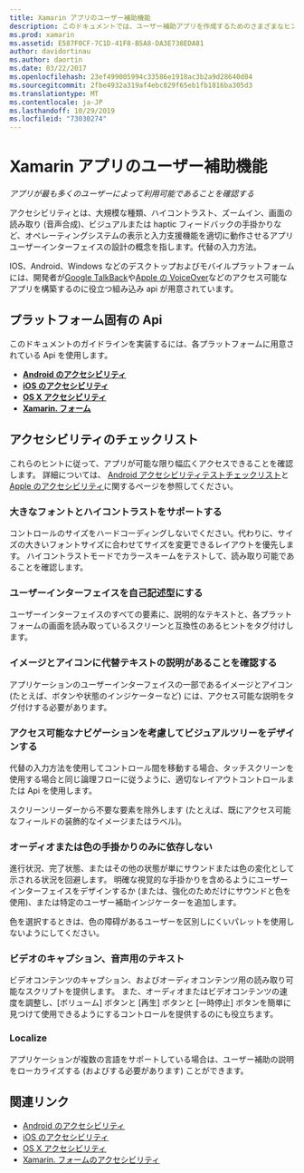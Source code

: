 ```yaml
---
title: Xamarin アプリのユーザー補助機能
description: このドキュメントでは、ユーザー補助アプリを作成するためのさまざまなヒントを提供します。 たとえば、大きなフォント、ハイコントラスト、自己記述型のインターフェイスなどに関する推奨事項が含まれています。
ms.prod: xamarin
ms.assetid: E587F0CF-7C1D-41F8-B5A8-DA3E738EDA81
author: davidortinau
ms.author: daortin
ms.date: 03/22/2017
ms.openlocfilehash: 23ef499005994c33586e1918ac3b2a9d28640d04
ms.sourcegitcommit: 2fbe4932a319af4ebc829f65eb1fb1816ba305d3
ms.translationtype: MT
ms.contentlocale: ja-JP
ms.lasthandoff: 10/29/2019
ms.locfileid: "73030274"
---
```

# <a name="accessibility-in-xamarin-apps"></a>Xamarin アプリのユーザー補助機能

_アプリが最も多くのユーザーによって利用可能であることを確認する_

アクセシビリティとは、大規模な種類、ハイコントラスト、ズームイン、画面の読み取り (音声合成)、ビジュアルまたは haptic フィードバックの手掛かりなど、オペレーティングシステムの表示と入力支援機能を適切に動作させるアプリユーザーインターフェイスの設計の概念を指します。代替の入力方法。

IOS、Android、Windows などのデスクトップおよびモバイルプラットフォームには、開発者が[Google TalkBack](https://play.google.com/store/apps/details?id=com.google.android.marvin.talkback)や[Apple の VoiceOver](https://www.apple.com/accessibility/ios/voiceover/)などのアクセス可能なアプリを構築するのに役立つ組み込み api が用意されています。

## <a name="platform-specific-apis"></a>プラットフォーム固有の Api

このドキュメントのガイドラインを実装するには、各プラットフォームに用意されている Api を使用します。

- [**Android のアクセシビリティ**](~/android/app-fundamentals/accessibility.md)
- [**iOS のアクセシビリティ**](~/ios/app-fundamentals/accessibility.md)
- [**OS X アクセシビリティ**](~/mac/app-fundamentals/accessibility.md)
- [**Xamarin. フォーム**](~/xamarin-forms/app-fundamentals/accessibility/index.md)

<a name="checklist" />

## <a name="accessibility-checklist"></a>アクセシビリティのチェックリスト

これらのヒントに従って、アプリが可能な限り幅広くアクセスできることを確認します。 詳細については、 [Android アクセシビリティテストチェックリスト](https://developer.android.com/training/accessibility/testing.html)と[Apple のアクセシビリティ](https://www.apple.com/accessibility/)に関するページを参照してください。

### <a name="support-large-fonts-and-high-contrast"></a>大きなフォントとハイコントラストをサポートする

コントロールのサイズをハードコーディングしないでください。代わりに、サイズの大きいフォントサイズに合わせてサイズを変更できるレイアウトを優先します。
ハイコントラストモードでカラースキームをテストして、読み取り可能であることを確認します。

### <a name="make-the-user-interface-self-describing"></a>ユーザーインターフェイスを自己記述型にする

ユーザーインターフェイスのすべての要素に、説明的なテキストと、各プラットフォームの画面を読み取っているスクリーンと互換性のあるヒントをタグ付けします。

### <a name="ensure-that-images-and-icons-have-an-alternate-text-description"></a>イメージとアイコンに代替テキストの説明があることを確認する

アプリケーションのユーザーインターフェイスの一部であるイメージとアイコン (たとえば、ボタンや状態のインジケーターなど) には、アクセス可能な説明をタグ付けする必要があります。

### <a name="design-the-visual-tree-with-accessible-navigation-in-mind"></a>アクセス可能なナビゲーションを考慮してビジュアルツリーをデザインする

代替の入力方法を使用してコントロール間を移動する場合、タッチスクリーンを使用する場合と同じ論理フローに従うように、適切なレイアウトコントロールまたは Api を使用します。

スクリーンリーダーから不要な要素を除外します (たとえば、既にアクセス可能なフィールドの装飾的なイメージまたはラベル)。

### <a name="dont-rely-on-audio-or-color-cues-alone"></a>オーディオまたは色の手掛かりのみに依存しない

進行状況、完了状態、またはその他の状態が単にサウンドまたは色の変化として示される状況を回避します。 明確な視覚的な手掛かりを含めるようにユーザーインターフェイスをデザインするか (または、強化のためだけにサウンドと色を使用)、または特定のユーザー補助インジケーターを追加します。

色を選択するときは、色の障碍があるユーザーを区別しにくいパレットを使用しないようにしてください。

### <a name="captioning-for-video-text-for-audio"></a>ビデオのキャプション、音声用のテキスト

ビデオコンテンツのキャプション、およびオーディオコンテンツ用の読み取り可能なスクリプトを提供します。 また、オーディオまたはビデオコンテンツの速度を調整し、[ボリューム] ボタンと [再生] ボタンと [一時停止] ボタンを簡単に見つけて使用できるようにするコントロールを提供するのにも役立ちます。

### <a name="localize"></a>Localize

アプリケーションが複数の言語をサポートしている場合は、ユーザー補助の説明をローカライズする (およびする必要があります) ことができます。

## <a name="related-links"></a>関連リンク

- [Android のアクセシビリティ](~/android/app-fundamentals/accessibility.md)
- [iOS のアクセシビリティ](~/ios/app-fundamentals/accessibility.md)
- [OS X アクセシビリティ](~/mac/app-fundamentals/accessibility.md)
- [Xamarin. フォームのアクセシビリティ](~/xamarin-forms/app-fundamentals/accessibility/index.md)
